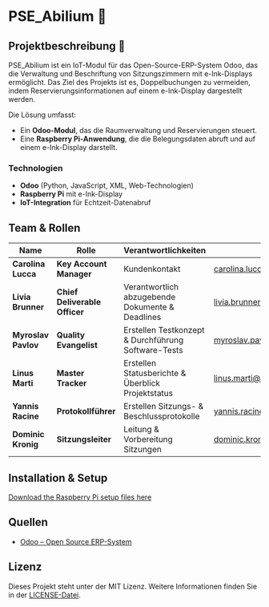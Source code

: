 # PSE_Abilium 🚀

## Projektbeschreibung 📌
PSE_Abilium ist ein IoT-Modul für das Open-Source-ERP-System Odoo, das die Verwaltung und Beschriftung von Sitzungszimmern mit e-Ink-Displays ermöglicht. Das Ziel des Projekts ist es, Doppelbuchungen zu vermeiden, indem Reservierungsinformationen auf einem e-Ink-Display dargestellt werden.  

Die Lösung umfasst:  
- Ein **Odoo-Modul**, das die Raumverwaltung und Reservierungen steuert.  
- Eine **Raspberry Pi-Anwendung**, die die Belegungsdaten abruft und auf einem e-Ink-Display darstellt.  

### Technologien  
- **Odoo** (Python, JavaScript, XML, Web-Technologien)  
- **Raspberry Pi** mit e-Ink-Display  
- **IoT-Integration** für Echtzeit-Datenabruf  

## Team & Rollen  

| Name          | Rolle                | Verantwortlichkeiten | E-Mails
|--------------|----------------------|----------------------|-----------------------|
| **Carolina Lucca** | **Key Account Manager**  | Kundenkontakt |carolina.lucca@students.unibe.ch
| **Livia Brunner** | **Chief Deliverable Officer**  | Verantwortlich abzugebende Dokumente & Deadlines | livia.brunner@students.unibe.ch
| **Myroslav Pavlov** | **Quality Evangelist**  | Erstellen Testkonzept & Durchführung Software-Tests | myroslav.pavlov@students.unibe.ch
| **Linus Marti** | **Master Tracker**  | Erstellen Statusberichte & Überblick Projektstatus | linus.marti@students.unibe.ch
| **Yannis Racine** | **Protokollführer**  | Erstellen Sitzungs- & Beschlussprotokolle | yannis.racine@students.unibe.ch
| **Dominic Kronig** | **Sitzungsleiter**  | Leitung & Vorbereitung Sitzungen | dominic.kronig@students.unibe.ch


## Installation & Setup  
[Download the Raspberry Pi setup files here](https://github.com/domi-cmd/PSE_Abilium/releases/tag/v1.0.0)

## Quellen  
- [Odoo – Open Source ERP-System](https://www.odoo.com)  

## Lizenz
Dieses Projekt steht unter der MIT Lizenz. Weitere Informationen finden Sie in der [LICENSE-Datei](./LICENSE).

